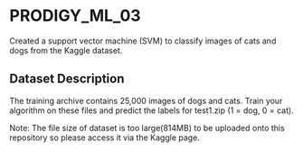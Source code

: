 # PRODIGY_ML_03
Created a support vector machine (SVM) to classify images of cats and dogs from the Kaggle dataset.

## Dataset Description
The training archive contains 25,000 images of dogs and cats. Train your algorithm on these files and predict the labels for test1.zip (1 = dog, 0 = cat).

Note: The file size of dataset is too large(814MB) to be uploaded onto this repository so please access it via the Kaggle page.

